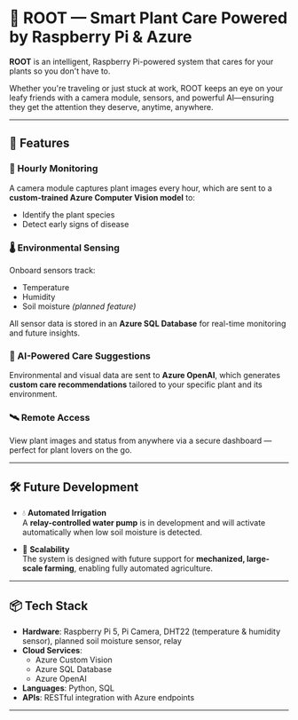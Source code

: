 # 🌱 ROOT — Smart Plant Care Powered by Raspberry Pi & Azure

**ROOT** is an intelligent, Raspberry Pi-powered system that cares for your plants so you don't have to.

Whether you're traveling or just stuck at work, ROOT keeps an eye on your leafy friends with a camera module, sensors, and powerful AI—ensuring they get the attention they deserve, anytime, anywhere.

---

## 🚀 Features

### 📸 Hourly Monitoring
A camera module captures plant images every hour, which are sent to a **custom-trained Azure Computer Vision model** to:
- Identify the plant species
- Detect early signs of disease

### 🌡️ Environmental Sensing
Onboard sensors track:
- Temperature  
- Humidity  
- Soil moisture *(planned feature)*

All sensor data is stored in an **Azure SQL Database** for real-time monitoring and future insights.

### 🤖 AI-Powered Care Suggestions
Environmental and visual data are sent to **Azure OpenAI**, which generates **custom care recommendations** tailored to your specific plant and its environment.

### 🛰️ Remote Access
View plant images and status from anywhere via a secure dashboard — perfect for plant lovers on the go.

---

## 🛠️ Future Development

- 💧 **Automated Irrigation**  
  A **relay-controlled water pump** is in development and will activate automatically when low soil moisture is detected.

- 🌾 **Scalability**  
  The system is designed with future support for **mechanized, large-scale farming**, enabling fully automated agriculture.

---

## 📦 Tech Stack

- **Hardware**: Raspberry Pi 5, Pi Camera, DHT22 (temperature & humidity sensor), planned soil moisture sensor, relay
- **Cloud Services**:
  - Azure Custom Vision
  - Azure SQL Database
  - Azure OpenAI
- **Languages**: Python, SQL
- **APIs**: RESTful integration with Azure endpoints

---
